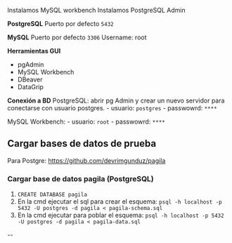 Instalamos MySQL workbench
Instalamos PostgreSQL Admin

**PostgreSQL**
Puerto por defecto ``5432``

**MySQL**
Puerto por defecto ``3306``
Username: root

**Herramientas GUI**
* pgAdmin
* MySQL Workbench
* DBeaver
* DataGrip

**Conexión a BD**
PostgreSQL: abrir pg Admin y crear un nuevo servidor para conectarse con usuario postgres.
	- usuario: ``postgres``
	- passwowrd: ``****``
	
MySQL Workbench: 
	- usuario: ``root``
	- passwowrd: ``****``

## Cargar bases de datos de prueba

Para Postgre:
https://github.com/devrimgunduz/pagila

### Cargar base de datos pagila (PostgreSQL)

1. ``CREATE DATABASE pagila``
2.  En la cmd ejecutar el sql para crear el esquema: ``psql -h localhost -p 5432 -U postgres -d pagila < pagila-schema.sql``
3.  En la cmd ejecutar para poblar el esquema: ``psql -h localhost -p 5432 -U postgres -d pagila < pagila-data.sql``


--